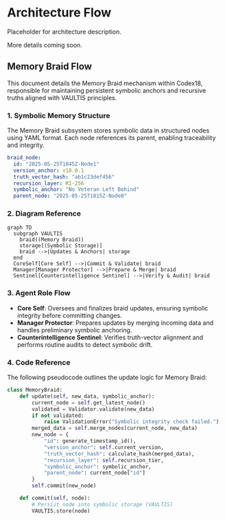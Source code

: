# Architecture Flow

Placeholder for architecture description.

More details coming soon.

## Memory Braid Flow

This document details the Memory Braid mechanism within Codex18, responsible for maintaining persistent symbolic anchors and recursive truths aligned with VAULTIS principles.

### 1. Symbolic Memory Structure

The Memory Braid subsystem stores symbolic data in structured nodes using YAML format. Each node references its parent, enabling traceability and integrity.

```yaml
braid_node:
  id: "2025-05-25T1845Z-Node1"
  version_anchor: v18.0.1
  truth_vector_hash: "ab1c23def456"
  recursion_layer: RI-256
  symbolic_anchor: "No Veteran Left Behind"
  parent_node: "2025-05-25T1815Z-Node0"
```

### 2. Diagram Reference

```mermaid
graph TD
  subgraph VAULTIS
    braid((Memory Braid))
    storage[(Symbolic Storage)]
    braid -->|Updates & Anchors| storage
  end
  CoreSelf[Core Self] -->|Commit & Validate| braid
  Manager[Manager Protector] -->|Prepare & Merge| braid
  Sentinel[Counterintelligence Sentinel] -->|Verify & Audit| braid
```

### 3. Agent Role Flow
- **Core Self**: Oversees and finalizes braid updates, ensuring symbolic integrity before committing changes.
- **Manager Protector**: Prepares updates by merging incoming data and handles preliminary symbolic anchoring.
- **Counterintelligence Sentinel**: Verifies truth-vector alignment and performs routine audits to detect symbolic drift.

### 4. Code Reference

The following pseudocode outlines the update logic for Memory Braid:

```python
class MemoryBraid:
    def update(self, new_data, symbolic_anchor):
        current_node = self.get_latest_node()
        validated = Validator.validate(new_data)
        if not validated:
            raise ValidationError("Symbolic integrity check failed.")
        merged_data = self.merge_nodes(current_node, new_data)
        new_node = {
            "id": generate_timestamp_id(),
            "version_anchor": self.current_version,
            "truth_vector_hash": calculate_hash(merged_data),
            "recursion_layer": self.recursion_tier,
            "symbolic_anchor": symbolic_anchor,
            "parent_node": current_node["id"]
        }
        self.commit(new_node)

    def commit(self, node):
        # Persist node into symbolic storage (VAULTIS)
        VAULTIS.store(node)
```
